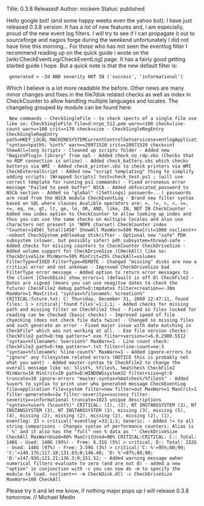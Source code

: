 Title: 0.3.8 Released!
Author: mickem
Status: published

Hello google bot! (and some happy weeks even the yahoo bot). I have just
released 0.3.8 version. It has a lot of new features and, I am
especially, proud of the new event log filters. I will try to see if I
can propagate it out to sourceforge and nagios forge during the weekend
unfortunately I did not have time this morning... For those who has not
seen the eventlog filter I recommend reading up on the quick guide i
wrote on the \[wiki:CheckEventLog/CheckEventLog\] page. It has a fairly
good getting started guide I hope. But a quick note is that the new
default filter is:

     generated > -2d AND severity NOT IN ('success', 'informational') 

Which I believe is a lot more readable the before. Other news are many
minor changes and fixes in the file7disk related checks as well as index
in CheckCounter to allow handling multiple languages and locales. The
changelog grouped by module can be found here:

     New commands - CheckSingleFile - to check spects of a single file use like so: CheckSingleFile file=d:nrpe_512.pem warn=>100 check=line-count warn=>100 crit=>170 check=size - CheckSingleRegEntry CheckSingleRegEntry path=HKEY_LOCAL_MACHINESYSTEMCurrentControlSetserviceseventlogApplicationMaxSize "syntax=%path%: %int%" warn==20971520 crit==20971520 check=int ShowAll=long Scripts - Cleaned up scripts folder - Added new "NagiosPlugin library" from op5 - Added check_no_rdp.vbs (Checks that no RDP connection is online) - Added check_battery.vbs which checks batterys via WMI - Added check_printer.vbs to check printers via WMI CheckExternalScript - Added new "script templating" thing to simplify adding scripts: [Wrapped Scripts] test=check_test.ps1 ; (will use correct template for running ps1 commands) - Fixed erroneous error message "Failed to peek buffer" NSCA - Added obfuscated_password to NSCA section - Added so "global" ([Settings] password=...) passwords are read from the NSCA module CheckEventLog - Brand new filter syntax based on SQL where clauses Avalible operators are: =, !=, >, <, >=, <=, eq, ne, gt, lt, ge, le, OR, AND, like, IN, NOT IN CheckCounter - Added new index option to CheckCounter to allow looking up index and thus you can use the same checks on multiple locales and also use characters not present in "NRPE charset) CheckCounter index "Counter=1450(_Total)1458" ShowAll MaxWarn=500 MaxCrit=1000 nsclient++ -noboot CheckSystem pdhlookup Utskrifter - Optional new "safe" PDH subsystem (slower, but possibly safer) pdh_subsystem=thread-safe - Added checks for missing counters to CheckCounter CheckDriveSize - Added volume support for CheckDriveSize (CHeckAll) like so: CheckDriveSize MinWarn=50% MinCrit=25% CheckAll=volumes FilterType=FIXED FilterType=REMOTE - Changed "missing" disks are now a critical error and not unknown - Improved CheckDriveSize bad FilterType error message - Added option to return error messages to the client [CheckDisk] show_errors=1 (defauilt is off 0) CheckFile2 - Dates are signed (means you can use neagitve dates to check the future) CheckFile2 debug path=D:tmpdates filter+creation=<-30m MaxWarn=1 MaxCrit=1 "syntax=%filename%: %creation%" CRITICAL:future.txt: C: Thursday, December 31, 2009 12:47:11, found files: 1 > critical|'found files'=1;1;1; - Added checks for missing path and missing filter on CheckFile2 thus - Fixed so files locked for reading can be checked (basic checks) - Improved speed of file chyecking (does not check file data twice) - Changed so missing files and such generate an error - Fixed major issue with date matching in CheckFile* which was not working at all. - Exe file version checks: CheckFile2 path=D:tmp pattern=*.exe filter+version=!=6.0.2900.5512 "syntax=%filename%: %version%" MaxWarn=1 - Line count check: CheckFile2 path=D:tmp pattern=*.txt filter+line-count=ne:3 "syntax=%filename%: %line-count%" MaxWarn=1 - Added ignore-errors to "ignore" any filesystem related errors (NOTICE this is probably not what you want) - Added master-syntax to CheckFile2 to change the overall message like so: %list%, %files%, %matches% CheckFile2 MinWarn=10 MinCrit=10 path=D:WINDOWSsystem32 filter+size=gt:0 truncate=10 ignore-errors "master-syntax=%matches%/%files%" - Added %user% to syntax to print user who generated message CheckEventLog file=application file=system filter=new filter=out MaxWarn=1 MaxCrit=1 filter-generated=>2w filter-severity==success filter-severity==informational truncate=1023 unique descriptions "syntax=%user% (%count%)" CRITICAL: (1), (2), NT INSTANSSYSTEM (3), NT INSTANSSYSTEM (3), NT INSTANSSYSTEM (3), missing (3), missing (5), (4), missing (2), missing (2), missing (2), missing (2), (1), eventlog: 33 > critical|'eventlog'=33;1;1; Generic: - Added != to all string comparisons - Changes syntax of performance counters: Alias is ' %' and it also has the "full" non % data as '' CheckDriveSize CheckAll MaxWarnUsed=80% MaxCritUsed=90% CRITICAL:CRITICAL: C:: Total: 146G - Used: 140G (95%) - Free: 6.31G (5%) > critical, D:: Total: 152G - Used: 148G (97%) - Free: 3.59G (3%) > critical|'C: %'=95%;80;90; 'C:'=140.17G;117.18;131.83;0;146.48; 'D: %'=97%;80;90; 'D:'=147.93G;121.21;136.3;0;151.52; - Added warning message ewhen numerical filters evaluate to zero (and are not 0) - added a new "option" in conjunction with -c you can now do -m to specify the module to load. nsclient++ -m CheckDisk.dll -c CheckDriveSize MaxWarn=100 CheckAll 

Please try it and let me know, if nothing major pops up I will release
0.3.8 tomorrow. // Michael Medin
